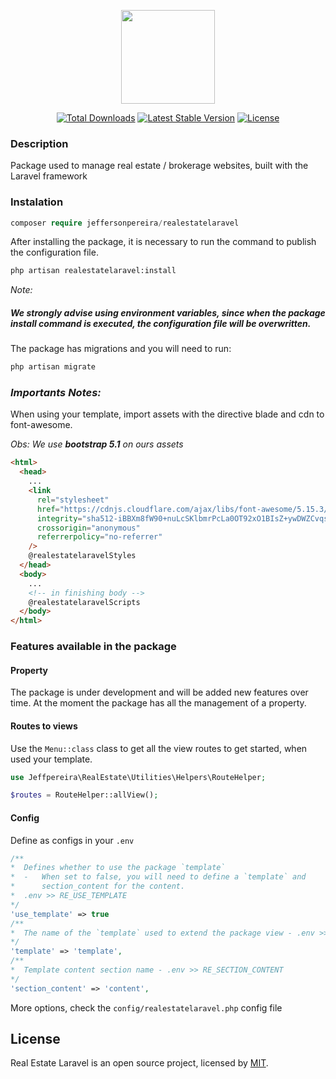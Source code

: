 <p align="center">
<a href="https://github.com/jeffepereira/real-estate-laravel" target="_blank">
<img src="https://cdn.jsdelivr.net/gh/jeffepereira/real-estate-laravel@1/dist/img/logorealestate.png" width="150">
</a>
</p>

<p align="center">
<a href="https://packagist.org/packages/laravel/framework"><img src="https://img.shields.io/packagist/dt/jeffersonpereira/realestatelaravel" alt="Total Downloads"></a>
<a href="https://packagist.org/packages/laravel/framework"><img src="https://img.shields.io/packagist/v/jeffersonpereira/realestatelaravel" alt="Latest Stable Version"></a>
<a href="https://packagist.org/packages/laravel/framework"><img src="https://img.shields.io/packagist/l/jeffersonpereira/realestatelaravel" alt="License"></a>
</p>

### Description

Package used to manage real estate / brokerage websites, built with the Laravel framework

### Instalation

```php
composer require jeffersonpereira/realestatelaravel
```

After installing the package, it is necessary to run the command to publish the configuration file.

```bash
php artisan realestatelaravel:install
```

_Note:_

##### We strongly advise using ​​environment variables, since when the package install command is executed, the configuration file will be overwritten.

The package has migrations and you will need to run:

```bash
php artisan migrate
```

### _Importants Notes:_

When using your template, import assets with the directive blade and cdn to font-awesome.

_Obs: We use **bootstrap 5.1** on ours assets_

```html
<html>
  <head>
    ...
    <link
      rel="stylesheet"
      href="https://cdnjs.cloudflare.com/ajax/libs/font-awesome/5.15.3/css/all.min.css"
      integrity="sha512-iBBXm8fW90+nuLcSKlbmrPcLa0OT92xO1BIsZ+ywDWZCvqsWgccV3gFoRBv0z+8dLJgyAHIhR35VZc2oM/gI1w=="
      crossorigin="anonymous"
      referrerpolicy="no-referrer"
    />
    @realestatelaravelStyles
  </head>
  <body>
    ...
    <!-- in finishing body -->
    @realestatelaravelScripts
  </body>
</html>
```

### Features available in the package

#### Property

The package is under development and will be added new features over time. At the moment the package has all the management of a property.

#### Routes to views

Use the `Menu::class` class to get all the view routes to get started, when used your template.

```php
use Jeffpereira\RealEstate\Utilities\Helpers\RouteHelper;

$routes = RouteHelper::allView();
```

#### Config

Define as configs in your `.env`

```php
/**
*  Defines whether to use the package `template`
*  -   When set to false, you will need to define a `template` and
*      section_content for the content.
*  .env >> RE_USE_TEMPLATE
*/
'use_template' => true
/**
*  The name of the `template` used to extend the package view - .env >> RE_TEMPLATE
*/
'template' => 'template',
/**
*  Template content section name - .env >> RE_SECTION_CONTENT
*/
'section_content' => 'content',
```

More options, check the `config/realestatelaravel.php` config file

## License

Real Estate Laravel is an open source project, licensed by [MIT](https://opensource.org/licenses/MIT).

```

```
